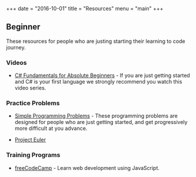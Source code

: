 +++
date = "2016-10-01"
title = "Resources"
menu = "main"
+++

## Beginner

These resources for people who are justing starting their learning to code journey.

### Videos

* [C# Fundamentals for Absolute Beginners](https://channel9.msdn.com/Series/C-Fundamentals-for-Absolute-Beginners/) - If you are just getting started and C# is your first language we strongly recommend you watch this video series.

### Practice Problems

* [Simple Programming Problems](https://adriann.github.io/programming_problems.html) - These programming problems are designed for people who are just getting started, and get progressively more difficult at you advance.

* [Project Euler](https://projecteuler.net/)

### Training Programs

* [freeCodeCamp](https://www.freecodecamp.com/) - Learn web development using JavaScript. 